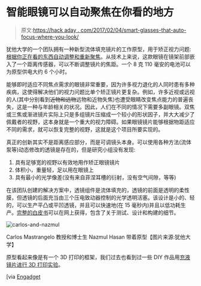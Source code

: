 # 智能眼镜可以自动聚焦在你看的地方

> 原文:[https://hack aday . com/2017/02/04/smart-glasses-that-auto-focus-where-you-look/](https://hackaday.com/2017/02/04/smart-eyeglasses-that-auto-focus-where-you-look/)

犹他大学的一个团队拥有一种新型流体填充镜片的工作原型，用于矫正视力问题:[根据你正在看的东西自动调整和重新聚焦](https://unews.utah.edu/i-can-see-clearly-now/)。从技术上来说，这款眼镜在镜架前部嵌入了一个距离传感器，可以不断调整镜片的焦距。一个 8 克 110 毫安的电池可以为原型供电大约 6 个小时。

能够即时适应不同焦点需求的眼镜非常重要，因为许多视力退化的人同时患有多种疾病，这使得解决他们的视力问题比单个矫正镜片更复杂。例如，许多近视或远视的人(其中分别看到~~近物和远物~~远物和近物失焦)也遭受眼睛改变焦点能力的普遍丧失，这是一种与年龄相关的状况。因此，人们在不同的情况下需要多副眼镜。双焦或三焦或渐进镜片实际上只是多组镜片压缩成一个较小的形状因子，并大大减少了佩戴者的视野，这本身就是一个重大的视力障碍。如果眼镜镜片能够根据物距适应不同的需求，就可以恢复完整的视野，这就是这个项目所要实现的。

真正的创新其实不是距离感应部分，而是可调镜头本身。可以使用各种方法(流体泵等)动态修改的透镜是存在的，但是研究小组没有发现:

1.  具有足够宽的视野以有效地用作矫正眼镜镜片
2.  体积小，重量轻，足以用在眼镜上
3.  具有最小的光学像差(没有来自菲涅耳槽的衍射，没有空气间隙，等等)

在该团队创建的解决方案中，透镜组件是流体填充的，透镜的前面是透明的柔性膜，但透镜的后面充当由三个压电致动器控制的光学透明活塞。该设计是小的、轻的，可以生产平凸或平凹透镜，并且可以快速地(在 15 毫秒内)并且以低功耗生产。[完整的白皮书](https://www.osapublishing.org/oe/fulltext.cfm?uri=oe-25-2-1221&id=357441)可以在网上获得，包含了关于测试、设计和构建的细节。

![carlos-and-nazmul](../Images/5ea5807359aa76191b28265e0dc94f73.png)

Carlos Mastrangelo 教授和博士生 Nazmul Hasan 带着原型【图片来源:犹他大学】

原型看起来像是有一个 3D 打印的框架，我们过去也看到过一些 DIY 作品用[充液镜片进行 3D 打印实验](http://hackaday.com/2013/03/06/print-your-own-adjustable-lenses/)。

[via [Engadget](https://www.engadget.com/2017/01/30/electronic-glasses-auto-focus-on-what-youre-looking-at/)